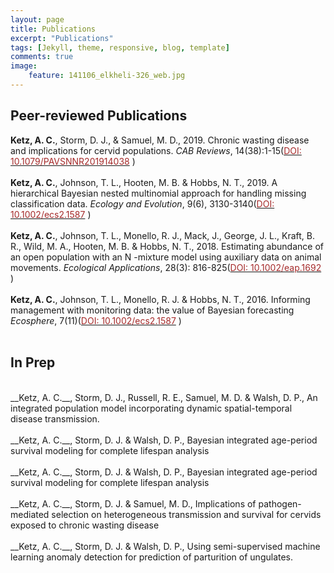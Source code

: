 ```yaml
---
layout: page
title: Publications
excerpt: "Publications"
tags: [Jekyll, theme, responsive, blog, template]
comments: true
image:
    feature: 141106_elkheli-326_web.jpg
---
```


## Peer-reviewed Publications

__Ketz, A. C.__, Storm, D. J., & Samuel, M. D., 2019. Chronic wasting disease and implications
for cervid populations. _CAB Reviews_, 14(38):1-15(<a href="https://doi.org/10.1079/PAVSNNR201914038" target="_blank"><font color="brown">DOI: 10.1079/PAVSNNR201914038</font></a> )
<br/>
<br/>
__Ketz, A. C.__, Johnson, T. L., Hooten, M. B. & Hobbs, N. T., 2019. A hierarchical Bayesian
nested multinomial approach for handling missing classification data. _Ecology and Evolution_, 9(6), 3130-3140(<a href="https://doi.org/10.1002/ecs2.1587" target="_blank"><font color="brown">DOI: 10.1002/ecs2.1587</font></a> )
<br/>
<br/>
__Ketz, A. C.__, Johnson, T. L., Monello, R. J., Mack, J., George, J. L., Kraft, B. R., Wild, M.
A., Hooten, M. B. & Hobbs, N. T., 2018. Estimating abundance of an open population with
an N -mixture model using auxiliary data on animal movements. _Ecological Applications_, 28(3):
816-825(<a href="https://doi.org/10.1002/eap.1692" target="_blank"><font color="brown">DOI: 10.1002/eap.1692</font></a> )
<br/>
<br/>
__Ketz, A. C.__, Johnson, T. L., Monello, R. J. & Hobbs, N. T., 2016. Informing management
with monitoring data: the value of Bayesian forecasting _Ecosphere_, 7(11)(<a href="https://doi.org/10.1002/ecs2.1587" target="_blank"><font color="brown">DOI: 10.1002/ecs2.1587</font></a> )
<br/>
<br/>

## In Prep
<br/>
__Ketz, A. C.__, Storm, D. J., Russell, R. E., Samuel, M. D. & Walsh, D. P., An integrated
population model incorporating dynamic spatial-temporal disease transmission.
<br/>
<br/>
__Ketz, A. C.__, Storm, D. J. & Walsh, D. P., Bayesian integrated age-period survival modeling
for complete lifespan analysis
<br/>
<br/>
__Ketz, A. C.__, Storm, D. J. & Walsh, D. P., Bayesian integrated age-period survival modeling
for complete lifespan analysis
<br/>
<br/>
__Ketz, A. C.__, Storm, D. J. & Samuel, M. D., Implications of pathogen-mediated selection on
heterogeneous transmission and survival for cervids exposed to chronic wasting disease
<br/>
<br/>
__Ketz, A. C.__, Storm, D. J. & Walsh, D. P., Using semi-supervised machine learning anomaly detection for prediction of parturition of ungulates.

